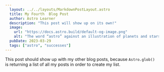 ```yaml
---
  layout: ../../layouts/MarkdownPostLayout.astro
  title: My Fourth  Blog Post
  author: Astro Learner
  description: "This post will show up on its own!"
  image:
    url: "https://docs.astro.build/default-og-image.png"
    alt: "The word “astro” against an illustration of planets and stars."
  pubDate: 2023-03-29
  tags: ["astro", "successes"]
---
```


This post should show up with my other blog posts, because `Astro.glob()` is returning a list of all my posts in order to create my list.
